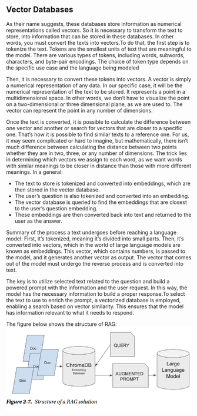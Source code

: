 ## Vector Databases
As their name suggests, these databases store information as numerical representations called vectors. So it is necessary to transform the text to store, into information that can be stored in these databases. In other words, you must convert the texts into vectors.To do that, the first step is to tokenize the text.
Tokens are the smallest units of text that are meaningful to the model. There are various types of tokens, including words, subwords, characters, and byte-pair encodings. The choice of token type depends on the specific use case and the language being modeled

Then, it is necessary to convert these tokens into vectors. A vector is simply a 
numerical representation of any data. In our specific case, it will be the numerical representation of the text to be stored. It represents a point in a multidimensional space. 
In other words, we don’t have to visualize the point on a two-dimensional or three dimensional plane, as we are used to. The vector can represent the point in any number 
of dimensions.

Once the text is converted, it is possible to calculate the difference between one vector and another or search for vectors that are closer to a specific one. That’s how it is possible to find similar texts to a reference one. For us, it may seem complicated or hard to imagine, but mathematically, there isn’t much difference between calculating the distance between two points whether they are in two, three, or any number of dimensions.
The trick lies in determining which vectors we assign to each word, as we want words with similar meanings to be closer in distance than those with more different meanings.
In a general:
* The text to store is tokenized and converted into embeddings, which 
are then stored in the vector database.
* The user’s question is also tokenized and converted into an 
embedding.
* The vector database is queried to find the embeddings that are 
closest to the user’s question embedding.
* These embeddings are then converted back into text and returned to 
the user as the answer.

Summary of the process a text undergoes before reaching a language model:
First, it’s tokenized, meaning it’s divided into small parts. Then, it’s converted into vectors, which in the world of large language models are known as embeddings. 
This vector, which contains numbers, is passed to the model, and it generates another vector as output. The vector that comes out of the model must undergo the reverse process and is converted into text.

The key is to utilize selected text related to the question and build a powered prompt with the information and the user request. In this way, the model has the necessary information to build a proper response.To select the text to use to enrich the prompt, a vectorized database is employed, enabling a search based on vector similarity. This ensures that the model has information relevant to what it needs to respond.

The figure below shows the structure of RAG:
![Rag structure](../Images/RAG_Structure.png)



